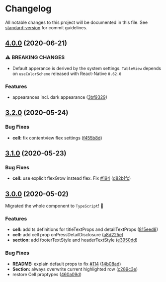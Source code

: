 # Changelog

All notable changes to this project will be documented in this file. See [standard-version](https://github.com/conventional-changelog/standard-version) for commit guidelines.

## [4.0.0](https://github.com/Purii/react-native-tableview-simple/compare/v3.2.0...v4.0.0) (2020-06-21)

### ⚠ BREAKING CHANGES

- Default apperance is derived by the system settings. `TableView` depends on `useColorScheme` released with React-Native `0.62.0`

### Features

- appearances incl. dark appearance ([3bf9329](https://github.com/Purii/react-native-tableview-simple/commit/3bf9329ce6d90936f7cce53533ab92c30777e69d))

## [3.2.0](https://github.com/Purii/react-native-tableview-simple/compare/v3.1.0...v3.2.0) (2020-05-24)

### Bug Fixes

- **cell:** fix contentview flex settings ([f455b8d](https://github.com/Purii/react-native-tableview-simple/commit/f455b8db703c67f5fb417e2410c7326e930374c1))

## [3.1.0](https://github.com/Purii/react-native-tableview-simple/compare/v3.0.0...v3.1.0) (2020-05-23)

### Bug Fixes

- **cell:** use explicit flexGrow instead flex. Fix [#194](https://github.com/Purii/react-native-tableview-simple/issues/194) ([d82b1fc](https://github.com/Purii/react-native-tableview-simple/commit/d82b1fca90ec0d755718bd1064ede7c01bca1046))

## [3.0.0](https://github.com/Purii/react-native-tableview-simple/compare/v0.17.0...v3.0.0) (2020-05-02)

Migrated the whole component to `TypeScript`! :rocket:

### Features

- **cell:** add ts definitions for titleTextProps and detailTextProps ([815eed8](https://github.com/Purii/react-native-tableview-simple/commit/815eed8dc19f323356a3ea5b1e72728df8c05b59))
- **cell:** add cell prop onPressDetailDisclosure ([a8d225e](https://github.com/Purii/react-native-tableview-simple/commit/a8d225ecff785283de348679241c1d102a121da6))
- **section:** add footerTextStyle and headerTextStyle ([e3950dd](https://github.com/Purii/react-native-tableview-simple/commit/e3950dd7a2318186df95da96c7bbfc1906541bc4))

### Bug Fixes

- **README:** explain default props to fix [#114](https://github.com/Purii/react-native-tableview-simple/issues/114) ([14b08ad](https://github.com/Purii/react-native-tableview-simple/commit/14b08ad61e2a5125d9a7792ede789edebf49be6a))
- **Section:** always overwrite current highlighted row ([c289c3e](https://github.com/Purii/react-native-tableview-simple/commit/c289c3e4a1a1063bce14c8c2fa886dcc462eef0f))
- restore Cell proptypes ([460a09d](https://github.com/Purii/react-native-tableview-simple/commit/460a09dc187fb1c05b3896d7b8fc12a82f25aee8))
